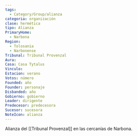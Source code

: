 ```yaml
---
tags:
  - Category/Group/alianza
categoria: organización
clase: hermética
tipo: Alianza
PrimaryHome:
  - Narbona
Region:
  - Tolosania
  - Narbonense
Tribunal: Tribunal Provenzal
Aura: 
Casa: Casa Tytalus
Vinculo: 
Estacion: verano
Votos: número
Founded: año
Founder: personaje
Disbanded: año
Gobierno: gobierno
Leader: dirigente
Predecesor: predecesora
Sucesor: sucesora
NoteIcon: alianza
---
```

Alianza del [[Tribunal Provenzal]]  en las cercanías de Narbona. 
